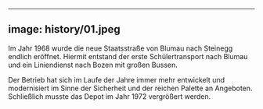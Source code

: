 
---
image: history/01.jpeg
---

Im Jahr 1968 wurde die neue Staatsstraße von Blumau nach Steinegg endlich eröffnet. Hiermit entstand der erste Schülertransport nach Blumau und ein Liniendienst nach Bozen mit großen Bussen.

Der Betrieb hat sich im Laufe der Jahre immer mehr entwickelt und modernisiert im Sinne der Sicherheit und der reichen Palette an Angeboten. Schließlich musste das Depot im Jahr 1972 vergrößert werden.